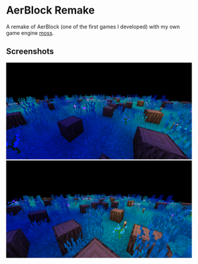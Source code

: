 # AerBlock Remake
A remake of AerBlock (one of the first games I developed) with my own game engine [moss](https://github.com/Aermoss/Moss).

## Screenshots
![Screenshot 1](screenshots/screenshot_1.png)
![Screenshot 2](screenshots/screenshot_2.png)
